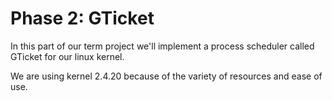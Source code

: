 # Phase 2: GTicket 

In this part of our term project we'll implement a process scheduler called GTicket for our linux kernel.

We are using kernel 2.4.20 because of the variety of resources and ease of use.
